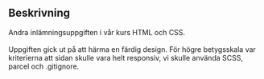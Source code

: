 <h2>Beskrivning</h2>
Andra inlämningsuppgiften i vår kurs HTML och CSS.
<br><br>
Uppgiften gick ut på att härma en färdig design. För högre betygsskala var kriterierna att sidan skulle vara helt responsiv, vi skulle använda SCSS, parcel och .gitignore.
